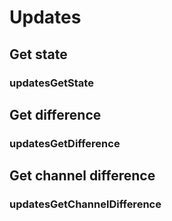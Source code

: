 # Updates

## Get state

### updatesGetState

## Get difference

### updatesGetDifference

## Get channel difference

### updatesGetChannelDifference

